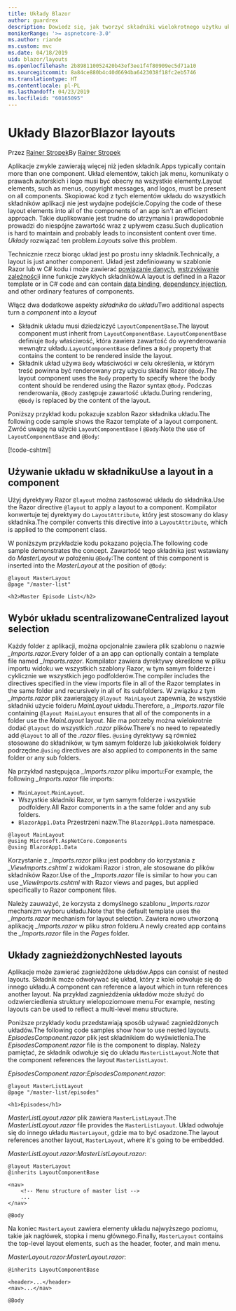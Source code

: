 ```yaml
---
title: Układy Blazor
author: guardrex
description: Dowiedz się, jak tworzyć składniki wielokrotnego użytku układu dla Blazor aplikacji.
monikerRange: '>= aspnetcore-3.0'
ms.author: riande
ms.custom: mvc
ms.date: 04/18/2019
uid: blazor/layouts
ms.openlocfilehash: 2b898110052420b43ef3ee1f4f80909ec5d71a10
ms.sourcegitcommit: 8a84ce880b4c40d6694ba6423038f18fc2eb5746
ms.translationtype: HT
ms.contentlocale: pl-PL
ms.lasthandoff: 04/23/2019
ms.locfileid: "60165095"
---
```

# <a name="blazor-layouts"></a><span data-ttu-id="3970f-103">Układy Blazor</span><span class="sxs-lookup"><span data-stu-id="3970f-103">Blazor layouts</span></span>

<span data-ttu-id="3970f-104">Przez [Rainer Stropek](https://www.timecockpit.com)</span><span class="sxs-lookup"><span data-stu-id="3970f-104">By [Rainer Stropek](https://www.timecockpit.com)</span></span>

<span data-ttu-id="3970f-105">Aplikacje zwykle zawierają więcej niż jeden składnik.</span><span class="sxs-lookup"><span data-stu-id="3970f-105">Apps typically contain more than one component.</span></span> <span data-ttu-id="3970f-106">Układ elementów, takich jak menu, komunikaty o prawach autorskich i logo musi być obecny na wszystkie elementy.</span><span class="sxs-lookup"><span data-stu-id="3970f-106">Layout elements, such as menus, copyright messages, and logos, must be present on all components.</span></span> <span data-ttu-id="3970f-107">Skopiować kod z tych elementów układu do wszystkich składników aplikacji nie jest wydajne podejście.</span><span class="sxs-lookup"><span data-stu-id="3970f-107">Copying the code of these layout elements into all of the components of an app isn't an efficient approach.</span></span> <span data-ttu-id="3970f-108">Takie duplikowanie jest trudne do utrzymania i prawdopodobnie prowadzi do niespójne zawartość wraz z upływem czasu.</span><span class="sxs-lookup"><span data-stu-id="3970f-108">Such duplication is hard to maintain and probably leads to inconsistent content over time.</span></span> <span data-ttu-id="3970f-109">*Układy* rozwiązać ten problem.</span><span class="sxs-lookup"><span data-stu-id="3970f-109">*Layouts* solve this problem.</span></span>

<span data-ttu-id="3970f-110">Technicznie rzecz biorąc układ jest po prostu inny składnik.</span><span class="sxs-lookup"><span data-stu-id="3970f-110">Technically, a layout is just another component.</span></span> <span data-ttu-id="3970f-111">Układ jest zdefiniowany w szablonie Razor lub w C# kodu i może zawierać [powiązanie danych](xref:blazor/components#data-binding), [wstrzykiwanie zależności](xref:blazor/dependency-injection)i inne funkcje zwykłych składników.</span><span class="sxs-lookup"><span data-stu-id="3970f-111">A layout is defined in a Razor template or in C# code and can contain [data binding](xref:blazor/components#data-binding), [dependency injection](xref:blazor/dependency-injection), and other ordinary features of components.</span></span>

<span data-ttu-id="3970f-112">Włącz dwa dodatkowe aspekty *składnika* do *układu*</span><span class="sxs-lookup"><span data-stu-id="3970f-112">Two additional aspects turn a *component* into a *layout*</span></span>

* <span data-ttu-id="3970f-113">Składnik układu musi dziedziczyć `LayoutComponentBase`.</span><span class="sxs-lookup"><span data-stu-id="3970f-113">The layout component must inherit from `LayoutComponentBase`.</span></span> <span data-ttu-id="3970f-114">`LayoutComponentBase` definiuje `Body` właściwość, która zawiera zawartość do wyrenderowania wewnątrz układu.</span><span class="sxs-lookup"><span data-stu-id="3970f-114">`LayoutComponentBase` defines a `Body` property that contains the content to be rendered inside the layout.</span></span>
* <span data-ttu-id="3970f-115">Składnik układ używa `Body` właściwości w celu określenia, w którym treść powinna być renderowany przy użyciu składni Razor `@Body`.</span><span class="sxs-lookup"><span data-stu-id="3970f-115">The layout component uses the `Body` property to specify where the body content should be rendered using the Razor syntax `@Body`.</span></span> <span data-ttu-id="3970f-116">Podczas renderowania, `@Body` zastępuje zawartość układu.</span><span class="sxs-lookup"><span data-stu-id="3970f-116">During rendering, `@Body` is replaced by the content of the layout.</span></span>

<span data-ttu-id="3970f-117">Poniższy przykład kodu pokazuje szablon Razor składnika układu.</span><span class="sxs-lookup"><span data-stu-id="3970f-117">The following code sample shows the Razor template of a layout component.</span></span> <span data-ttu-id="3970f-118">Zwróć uwagę na użycie `LayoutComponentBase` i `@Body`:</span><span class="sxs-lookup"><span data-stu-id="3970f-118">Note the use of `LayoutComponentBase` and `@Body`:</span></span>

[!code-cshtml[](layouts/sample_snapshot/3.x/MasterLayout.razor)]

## <a name="use-a-layout-in-a-component"></a><span data-ttu-id="3970f-119">Używanie układu w składniku</span><span class="sxs-lookup"><span data-stu-id="3970f-119">Use a layout in a component</span></span>

<span data-ttu-id="3970f-120">Użyj dyrektywy Razor `@layout` można zastosować układu do składnika.</span><span class="sxs-lookup"><span data-stu-id="3970f-120">Use the Razor directive `@layout` to apply a layout to a component.</span></span> <span data-ttu-id="3970f-121">Kompilator konwertuje tej dyrektywy do `LayoutAttribute`, który jest stosowany do klasy składnika.</span><span class="sxs-lookup"><span data-stu-id="3970f-121">The compiler converts this directive into a `LayoutAttribute`, which is applied to the component class.</span></span>

<span data-ttu-id="3970f-122">W poniższym przykładzie kodu pokazano pojęcia.</span><span class="sxs-lookup"><span data-stu-id="3970f-122">The following code sample demonstrates the concept.</span></span> <span data-ttu-id="3970f-123">Zawartość tego składnika jest wstawiany do *MasterLayout* w położeniu `@Body`:</span><span class="sxs-lookup"><span data-stu-id="3970f-123">The content of this component is inserted into the *MasterLayout* at the position of `@Body`:</span></span>

```cshtml
@layout MasterLayout
@page "/master-list"

<h2>Master Episode List</h2>
```

## <a name="centralized-layout-selection"></a><span data-ttu-id="3970f-124">Wybór układu scentralizowane</span><span class="sxs-lookup"><span data-stu-id="3970f-124">Centralized layout selection</span></span>

<span data-ttu-id="3970f-125">Każdy folder z aplikacji, można opcjonalnie zawiera plik szablonu o nazwie *_Imports.razor*.</span><span class="sxs-lookup"><span data-stu-id="3970f-125">Every folder of a an app can optionally contain a template file named *_Imports.razor*.</span></span> <span data-ttu-id="3970f-126">Kompilator zawiera dyrektywy określone w pliku importu widoku we wszystkich szablony Razor, w tym samym folderze i cyklicznie we wszystkich jego podfolderów.</span><span class="sxs-lookup"><span data-stu-id="3970f-126">The compiler includes the directives specified in the view imports file in all of the Razor templates in the same folder and recursively in all of its subfolders.</span></span> <span data-ttu-id="3970f-127">W związku z tym *_Imports.razor* plik zawierający `@layout MainLayout` zapewnia, że wszystkie składniki użycie folderu *MainLayout* układu.</span><span class="sxs-lookup"><span data-stu-id="3970f-127">Therefore, a *_Imports.razor* file containing `@layout MainLayout` ensures that all of the components in a folder use the *MainLayout* layout.</span></span> <span data-ttu-id="3970f-128">Nie ma potrzeby można wielokrotnie dodać `@layout` do wszystkich *.razor* plików.</span><span class="sxs-lookup"><span data-stu-id="3970f-128">There's no need to repeatedly add `@layout` to all of the *.razor* files.</span></span> <span data-ttu-id="3970f-129">`@using` dyrektywy są również stosowane do składników, w tym samym folderze lub jakiekolwiek foldery podrzędne.</span><span class="sxs-lookup"><span data-stu-id="3970f-129">`@using` directives are also applied to components in the same folder or any sub folders.</span></span>

<span data-ttu-id="3970f-130">Na przykład następująca *_Imports.razor* pliku importu:</span><span class="sxs-lookup"><span data-stu-id="3970f-130">For example, the following *_Imports.razor* file imports:</span></span>

* <span data-ttu-id="3970f-131">`MainLayout`.</span><span class="sxs-lookup"><span data-stu-id="3970f-131">`MainLayout`.</span></span>
* <span data-ttu-id="3970f-132">Wszystkie składniki Razor, w tym samym folderze i wszystkie podfoldery.</span><span class="sxs-lookup"><span data-stu-id="3970f-132">All Razor components in a the same folder and any sub folders.</span></span>
* <span data-ttu-id="3970f-133">`BlazorApp1.Data` Przestrzeni nazw.</span><span class="sxs-lookup"><span data-stu-id="3970f-133">The `BlazorApp1.Data` namespace.</span></span>
 
```cshtml
@layout MainLayout
@using Microsoft.AspNetCore.Components
@using BlazorApp1.Data
```

<span data-ttu-id="3970f-134">Korzystanie z *_Imports.razor* pliku jest podobny do korzystania z *_ViewImports.cshtml* z widokami Razor i stron, ale stosowane do plików składników Razor.</span><span class="sxs-lookup"><span data-stu-id="3970f-134">Use of the *_Imports.razor* file is similar to how you can use *_ViewImports.cshtml* with Razor views and pages, but applied specifically to Razor component files.</span></span>

<span data-ttu-id="3970f-135">Należy zauważyć, że korzysta z domyślnego szablonu *_Imports.razor* mechanizm wyboru układu.</span><span class="sxs-lookup"><span data-stu-id="3970f-135">Note that the default template uses the *_Imports.razor* mechanism for layout selection.</span></span> <span data-ttu-id="3970f-136">Zawiera nowo utworzoną aplikację *_Imports.razor* w pliku *stron* folderu.</span><span class="sxs-lookup"><span data-stu-id="3970f-136">A newly created app contains the *_Imports.razor* file in the *Pages* folder.</span></span>

## <a name="nested-layouts"></a><span data-ttu-id="3970f-137">Układy zagnieżdżonych</span><span class="sxs-lookup"><span data-stu-id="3970f-137">Nested layouts</span></span>

<span data-ttu-id="3970f-138">Aplikacje może zawierać zagnieżdżone układów.</span><span class="sxs-lookup"><span data-stu-id="3970f-138">Apps can consist of nested layouts.</span></span> <span data-ttu-id="3970f-139">Składnik może odwoływać się układ, który z kolei odwołuje się do innego układu.</span><span class="sxs-lookup"><span data-stu-id="3970f-139">A component can reference a layout which in turn references another layout.</span></span> <span data-ttu-id="3970f-140">Na przykład zagnieżdżenia układów może służyć do odzwierciedlenia struktury wielopoziomowe menu.</span><span class="sxs-lookup"><span data-stu-id="3970f-140">For example, nesting layouts can be used to reflect a multi-level menu structure.</span></span>

<span data-ttu-id="3970f-141">Poniższe przykłady kodu przedstawiają sposób używać zagnieżdżonych układów.</span><span class="sxs-lookup"><span data-stu-id="3970f-141">The following code samples show how to use nested layouts.</span></span> <span data-ttu-id="3970f-142">*EpisodesComponent.razor* plik jest składnikiem do wyświetlenia.</span><span class="sxs-lookup"><span data-stu-id="3970f-142">The *EpisodesComponent.razor* file is the component to display.</span></span> <span data-ttu-id="3970f-143">Należy pamiętać, że składnik odwołuje się do układu `MasterListLayout`.</span><span class="sxs-lookup"><span data-stu-id="3970f-143">Note that the component references the layout `MasterListLayout`.</span></span>

<span data-ttu-id="3970f-144">*EpisodesComponent.razor*:</span><span class="sxs-lookup"><span data-stu-id="3970f-144">*EpisodesComponent.razor*:</span></span>

```cshtml
@layout MasterListLayout
@page "/master-list/episodes"

<h1>Episodes</h1>
```

<span data-ttu-id="3970f-145">*MasterListLayout.razor* plik zawiera `MasterListLayout`.</span><span class="sxs-lookup"><span data-stu-id="3970f-145">The *MasterListLayout.razor* file provides the `MasterListLayout`.</span></span> <span data-ttu-id="3970f-146">Układ odwołuje się do innego układu `MasterLayout`, gdzie ma to być osadzone.</span><span class="sxs-lookup"><span data-stu-id="3970f-146">The layout references another layout, `MasterLayout`, where it's going to be embedded.</span></span>

<span data-ttu-id="3970f-147">*MasterListLayout.razor*:</span><span class="sxs-lookup"><span data-stu-id="3970f-147">*MasterListLayout.razor*:</span></span>

```cshtml
@layout MasterLayout
@inherits LayoutComponentBase

<nav>
    <!-- Menu structure of master list -->
    ...
</nav>

@Body
```

<span data-ttu-id="3970f-148">Na koniec `MasterLayout` zawiera elementy układu najwyższego poziomu, takie jak nagłówek, stopka i menu głównego.</span><span class="sxs-lookup"><span data-stu-id="3970f-148">Finally, `MasterLayout` contains the top-level layout elements, such as the header, footer, and main menu.</span></span>

<span data-ttu-id="3970f-149">*MasterLayout.razor*:</span><span class="sxs-lookup"><span data-stu-id="3970f-149">*MasterLayout.razor*:</span></span>

```cshtml
@inherits LayoutComponentBase

<header>...</header>
<nav>...</nav>

@Body
```
